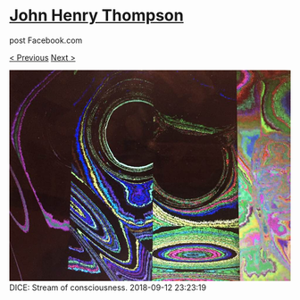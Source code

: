# [John Henry Thompson](../README.md)
post Facebook.com

[< Previous](2018-09-13-2.md) [Next >](2018-09-12-2.md)

[![](../media/2018-09-12/Timeline-Photos-DICE-Stream-of-consciousness.jpg)](../README.md)
DICE: Stream of consciousness.
2018-09-12 23:23:19